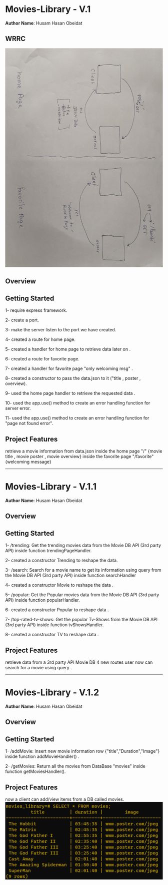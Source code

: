 # Movies-Library - V.1

**Author Name**: Husam Hasan Obeidat

## WRRC
![Client Server Cycle](./assets/cycle.jpeg "cycle")

## Overview

## Getting Started

1- require express framework.

2- create a port.

3- make the server listen to the port we have created.

4- created a route for home page.

5- created a handler for home page to retrieve data later on .

6- created a route for favorite page.

7- created a handler for favorite page "only welcoming msg" .

8- created a constructor to pass the data.json to it ("title , poster , overview).

9- used the home page handler to retrieve the requested data .

10- used the app.use() method to create an error handling function for server error.

11- used the app.use() method to create an error handling function for "page not found error".

## Project Features
retrieve a movie information from data.json
inside the home page "/"    {movie title , movie poster , movie overview}
inside the favorite page "/favorite"   {welcoming message}


---------------------------------------------------------------------------------------------------------------------------



# Movies-Library - V.1.1

**Author Name**: Husam Hasan Obeidat

## Overview

## Getting Started

1- /trending: Get the trending movies data from the Movie DB API (3rd party API) inside function trendingPageHandler.

2- created a constructor Trending to reshape the data.

3- /search: Search for a movie name to get its information using query from the Movie DB API (3rd party API) inside function searchHandler 

4- created a constructor Movie to reshape the data .

5- /popular: Get the Popular movies data from the Movie DB API (3rd party API) inside function popularHandler.

6- created a constructor Popular to reshape data .

7- /top-rated-tv-shows: Get the popular Tv-Shows from the Movie DB API (3rd party API) inside function tvShowsHandler.

8- created a constructor TV to reshape data .

## Project Features
retrieve data from a 3rd party API Movie DB
4 new routes 
user now can search for a movie using query .

---------------------------------------------------------------------------------------------------------------------------



# Movies-Library - V.1.2

**Author Name**: Husam Hasan Obeidat

## Overview

## Getting Started

1- /addMovie: Insert new movie information row {"title","Duration","Image"} inside function addMovieHandler() .

2- /getMovies: Return all the movies from DataBase "movies" inside function getMoviesHandler().

## Project Features
now a client can add/view items from a DB called movies.
![Client Server Cycle](./assets/movies%20DB%20screenShot.png "DB")